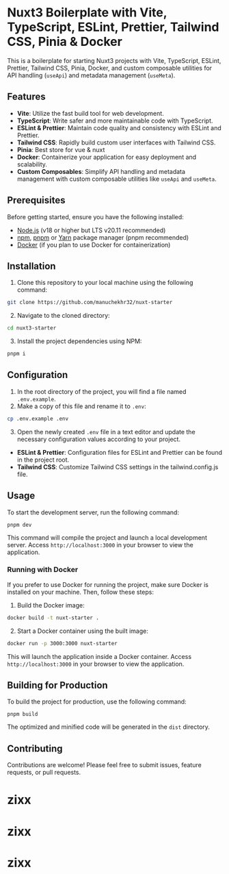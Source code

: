 # Nuxt3 Boilerplate with Vite, TypeScript, ESLint, Prettier, Tailwind CSS, Pinia & Docker

This is a boilerplate for starting Nuxt3 projects with Vite, TypeScript, ESLint, Prettier, Tailwind CSS, Pinia, Docker, and custom composable utilities for API handling (`useApi`) and metadata management (`useMeta`).

## Features
- **Vite**: Utilize the fast build tool for web development.
- **TypeScript**: Write safer and more maintainable code with TypeScript.
- **ESLint & Prettier**: Maintain code quality and consistency with ESLint and Prettier.
- **Tailwind CSS**: Rapidly build custom user interfaces with Tailwind CSS.
- **Pinia**: Best store for vue & nuxt
- **Docker**: Containerize your application for easy deployment and scalability.
- **Custom Composables**: Simplify API handling and metadata management with custom composable utilities like `useApi` and `useMeta`.

## Prerequisites

Before getting started, ensure you have the following installed:

- [Node.js](https://nodejs.org/) (v18 or higher but LTS v20.11 recommended)
- [npm](https://www.npmjs.com/), [pnpm](https://pnpm.io/) or [Yarn](https://yarnpkg.com/) package manager (pnpm recommended)
- [Docker](https://www.docker.com/) (if you plan to use Docker for containerization)


## Installation
1. Clone this repository to your local machine using the following command:
```bash
git clone https://github.com/manuchekhr32/nuxt-starter
```

2. Navigate to the cloned directory:
```bash
cd nuxt3-starter
```

3. Install the project dependencies using NPM:
```bash
pnpm i
```

## Configuration
1. In the root directory of the project, you will find a file named `.env.example`.
2. Make a copy of this file and rename it to `.env`:
```bash
cp .env.example .env
```

3. Open the newly created `.env` file in a text editor and update the necessary configuration values according to your project.
- __ESLint & Prettier__: Configuration files for ESLint and Prettier can be found in the project root.
- __Tailwind CSS__: Customize Tailwind CSS settings in the tailwind.config.js file.

## Usage

To start the development server, run the following command:
```
pnpm dev
```

This command will compile the project and launch a local development server. Access `http://localhost:3000` in your browser to view the application.


### Running with Docker
If you prefer to use Docker for running the project, make sure Docker is installed on your machine. Then, follow these steps:
1. Build the Docker image:
```bash
docker build -t nuxt-starter .
```

2. Start a Docker container using the built image:
```bash
docker run -p 3000:3000 nuxt-starter
```
This will launch the application inside a Docker container. Access `http://localhost:3000` in your browser to view the application.

## Building for Production
To build the project for production, use the following command:

```
pnpm build
```
The optimized and minified code will be generated in the `dist` directory.

## Contributing
Contributions are welcome! Please feel free to submit issues, feature requests, or pull requests.
# zixx
# zixx
# zixx
